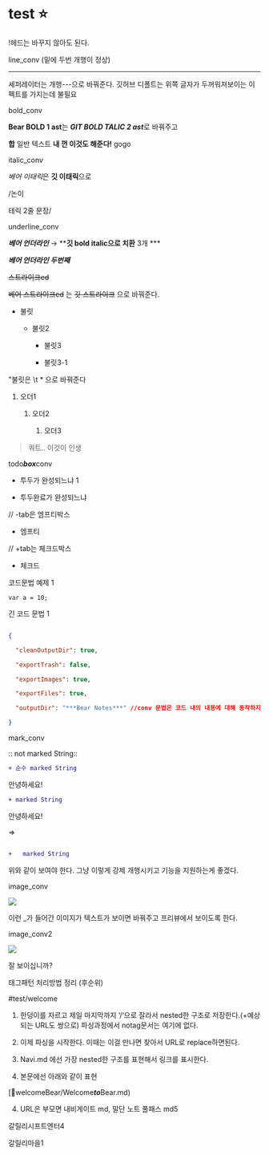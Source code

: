 # test ⭐️

!헤드는 바꾸지 않아도 된다.



line_conv (밑에 두번 개행이 정상)


---

세퍼레이터는 개행---으로 바꿔준다. 깃허브 디폴트는 위쪽 글자가 두꺼워져보이는 이펙트를 가지는데 불필요



bold_conv

**Bear BOLD 1 ast**는 ***GIT BOLD TALIC 2 ast***로 바꿔주고

**합** 일반 텍스트 **내 껀 이것도 해준다!** gogo



italic_conv

*베어 이태릭*은 **깃 이태릭**으로



/논이

테릭 2줄 문장/



underline_conv

***베어 언더라인*** → ****깃 bold italic으로 치환** 3개 *** 

***베어 언더라인 두번째***



~~스트라이크ed~~

~~베어 스트라이크ed~~ 는  ~~깃 스트라이크~~ 으로 바꿔준다.



* 불릿

	* 불릿2

		* 불릿3

		* 불릿3-1

"불릿은 \t * 으로 바꿔준다



1. 오더1

	1. 오더2

		1. 오더3



> 쿼트.. 이것이 인생



todo***box***conv

-	투두가 완성되느냐 1

+	투두완료가 완성되느냐







// -tab은 엠프티박스

-	엠프티

// +tab는 체크드박스

+	체크드



코드문법 예제 1

`var a = 10;`



긴 코드 문법 1

```json

{

  "cleanOutputDir": true,

  "exportTrash": false,

  "exportImages": true,

  "exportFiles": true,

  "outputDir": "***Bear Notes***" //conv 문법은 코드 내의 내용에 대해 동작하지 않아야함

}

```



mark_conv



:: not marked String::



```diff
+ 순수 marked String
```




안녕하세요! 
```diff
+ marked String
```
 안녕하세요!


=>

```diff

+	marked String

```

위와 같이 보여야 한다. 그냥 이렇게 강제 개행시키고 기능을 지원하는게 좋겠다.



image_conv

![](BearImages/C9BC8F82-6A30-4165-B911-55C63AC4718E-76434-0000075928935A8B/Screen_Shot_2022-07-03_at_7.47.50.png)

이런 _가 들어간 이미지가 텍스트가 보이면 바꿔주고 프리뷰에서 보이도록 한다.

image_conv2

![](BearImages/001DC9A8-B6F9-4C3E-98E6-01BDDEA6AA83-76434-0000077576BE419E/::image::.png)

잘 보이십니까?



태그패턴 처리방법 정리 (후순위)

#test/welcome

1) 한덩이를 자르고 제일 마지막까지 ‘/‘으로 잘라서 nested한 구조로 저장한다.(+예상되는 URL도 쌍으로) 파싱과정에서 notag문서는 여기에 없다.

2) 이제 파싱을 시작한다. 이때는 이걸 만나면 찾아서 URL로 replace하면된다.

3) Navi.md 에선 가장 nested한 구조를 표현해서 링크를 표시한다.

4) 본문에선 아래와 같이 표현

[🔗welcomeBear/Welcome***to***Bear.md)

4) URL은 부모면 내비게이트 md, 말단 노트 풀패스 md5



갈릴리시프트엔터4

갈릴리마을1

<!-- {BearID:C026DB37-57BB-4D63-B26D-BF8F5AD21A84-67965-000005B4CA4ACA15} ->
